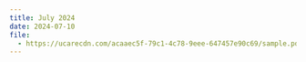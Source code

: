 ```yaml
---
title: July 2024
date: 2024-07-10
file:
  - https://ucarecdn.com/acaaec5f-79c1-4c78-9eee-647457e90c69/sample.pdf
---
```

